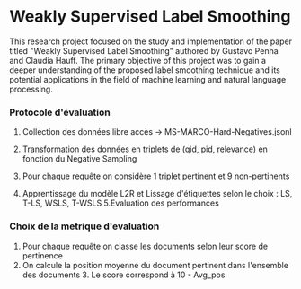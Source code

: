 # Weakly Supervised Label Smoothing
This research project focused on the study and implementation of the paper titled "Weakly Supervised Label Smoothing" authored by Gustavo Penha and Claudia Hauff. The primary objective of this project was to gain a deeper understanding of the proposed label smoothing technique and its potential applications in the field of machine learning and natural language processing.

### Protocole d'évaluation
1. Collection des données libre accès -> MS-MARCO-Hard-Negatives.jsonl

2. Transformation des données en triplets de (qid, pid, relevance) en fonction du Negative Sampling

3. Pour chaque requête on considère 1 triplet pertinent et 9 non-pertinents

4. Apprentissage du modèle L2R et Lissage d'étiquettes selon le choix : LS, T-LS, WSLS, T-WSLS 5.Evaluation des performances

### Choix de la metrique d'evaluation
1. Pour chaque requête on classe les documents selon leur score de pertinence
2. On calcule la position moyenne du document pertinent dans l'ensemble des documents 3. Le score correspond à 10 - Avg_pos